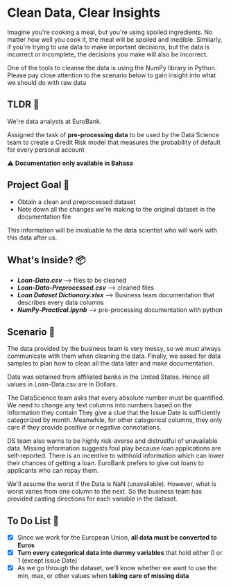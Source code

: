 
# Clean Data, Clear Insights


Imagine you're cooking a meal, but you're using spoiled ingredients. No matter how well you cook it, the meal will be spoiled and inedible. Similarly, if you're trying to use data to make important decisions, but the data is incorrect or incomplete, the decisions you make will also be incorrect.

One of the tools to cleanse the data is using the NumPy library in Python. Please pay close attention to the scenario below to gain insight into what we should do with raw data 


## TLDR 🎉
We're data analysts at EuroBank.

Assigned the task of **pre-processing data** to be used by the Data Science team to create a Credit Risk model that measures the probability of default for every personal account

⚠️ **Documentation only available in Bahasa**
## Project Goal 🎯

- Obtain a clean and preprocessed dataset 
- Note down all the changes we're making to the original dataset in the documentation file

This information will be invaluable to the data scientist who will work with this data after us.

## What's Inside? 📦

- ***Loan-Data.csv***  --> files to be cleaned
- ***Loan-Data-Preprocessed.csv***  --> cleaned files
- ***Loan Dataset Dictionary.xlsx***  --> Business team documentation that describes every data columns
- ***NumPy-Practical.ipynb***  --> pre-processing documentation with python
## Scenario 📑

The data provided by the business team is very messy, so we must always communicate with them when cleaning the data. Finally, we asked for data samples to plan how to clean all the data later and make documentation.

Data was obtained from affiliated banks in the United States. Hence all values in Loan-Data.csv are in Dollars.

The DataScience team asks that every absolute number must be quantified.
We need to change any text columns into numbers based on the information they contain
They give a clue that the Issue Date is sufficiently categorized by month. Meanwhile, for other categorical columns, they only care if they provide positive or negative connotations.

DS team also warns to be highly risk-averse and distrustful of unavailable data.
Missing information suggests foul play because loan applications are self-reported. There is an incentive to withhold information which can lower their chances of getting a loan. EuroBank prefers to give out loans to applicants who can repay them.

We'll assume the worst if the Data is NaN (unavailable).
However, what is worst varies from one column to the next. So the business team has provided casting directions for each variable in the dataset.
## To Do List 📝

- [x] Since we work for the European Union, **all data must be converted to Euros**
- [x] **Turn every categorical data into dummy variables** that hold either 0 or 1 (except Issue Date)
- [x] As we go through the dataset, we'll know whether we want to use the min, max, or other values when **taking care of missing data**
